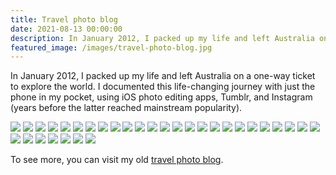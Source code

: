 ```yaml
---
title: Travel photo blog
date: 2021-08-13 00:00:00
description: In January 2012, I packed up my life and left Australia on a one-way ticket to explore the world. I documented this life-changing journey with just the phone in my pocket, using iOS photo editing apps, Tumblr, and Instagram (years before the latter reached mainstream popularity)...
featured_image: /images/travel-photo-blog.jpg
---
```


In January 2012, I packed up my life and left Australia on a one-way ticket to explore the world. I documented this life-changing journey with just the phone in my pocket, using iOS photo editing apps, Tumblr, and Instagram (years before the latter reached mainstream popularity).

<div class="gallery" data-columns="2">
	<img src="/test/images/travel-photo-blog-01.jpg">
    <img src="/test/images/travel-photo-blog-02.jpg">
    <img src="/test/images/travel-photo-blog-03.jpg">
    <img src="/test/images/travel-photo-blog-04.jpg">
    <img src="/test/images/travel-photo-blog-05.jpg">
    <img src="/test/images/travel-photo-blog-06.jpg">
    <img src="/test/images/travel-photo-blog-07.jpg">
    <img src="/test/images/travel-photo-blog-08.jpg">
    <img src="/test/images/travel-photo-blog-09.jpg">
    <img src="/test/images/travel-photo-blog-10.jpg">
    <img src="/test/images/travel-photo-blog-11.jpg">
    <img src="/test/images/travel-photo-blog-12.jpg">
    <img src="/test/images/travel-photo-blog-13.jpg">
    <img src="/test/images/travel-photo-blog-14.jpg">
    <img src="/test/images/travel-photo-blog-15.jpg">
    <img src="/test/images/travel-photo-blog-16.jpg">
    <img src="/test/images/travel-photo-blog-17.jpg">
    <img src="/test/images/travel-photo-blog-18.jpg">
    <img src="/test/images/travel-photo-blog-19.jpg">
    <img src="/test/images/travel-photo-blog-20.jpg">
    <img src="/test/images/travel-photo-blog-21.jpg">
    <img src="/test/images/travel-photo-blog-22.jpg">
    <img src="/test/images/travel-photo-blog-23.jpg">
    <img src="/test/images/travel-photo-blog-24.jpg">
    <img src="/test/images/travel-photo-blog-25.jpg">
    <img src="/test/images/travel-photo-blog-26.jpg">
    <img src="/test/images/travel-photo-blog-27.jpg">
    <img src="/test/images/travel-photo-blog-28.jpg">
    <img src="/test/images/travel-photo-blog-29.jpg">
    <img src="/test/images/travel-photo-blog-30.jpg">
    <img src="/test/images/travel-photo-blog-31.jpg">
    <img src="/test/images/travel-photo-blog-32.jpg">
</div>

To see more, you can visit my old [travel photo blog](https://wozzingwithwoz.tumblr.com/).